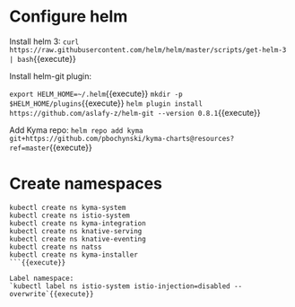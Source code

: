 # Configure helm

Install helm 3:
`curl https://raw.githubusercontent.com/helm/helm/master/scripts/get-helm-3 | bash`{{execute}}

Install helm-git plugin:

`export HELM_HOME=~/.helm`{{execute}}
`mkdir -p $HELM_HOME/plugins`{{execute}}
`helm plugin install https://github.com/aslafy-z/helm-git --version 0.8.1`{{execute}}

Add Kyma repo:
`helm repo add kyma git+https://github.com/pbochynski/kyma-charts@resources?ref=master`{{execute}}

# Create namespaces

```
kubectl create ns kyma-system
kubectl create ns istio-system 
kubectl create ns kyma-integration 
kubectl create ns knative-serving
kubectl create ns knative-eventing
kubectl create ns natss 
kubectl create ns kyma-installer
```{{execute}}

Label namespace:
`kubectl label ns istio-system istio-injection=disabled --overwrite`{{execute}}
